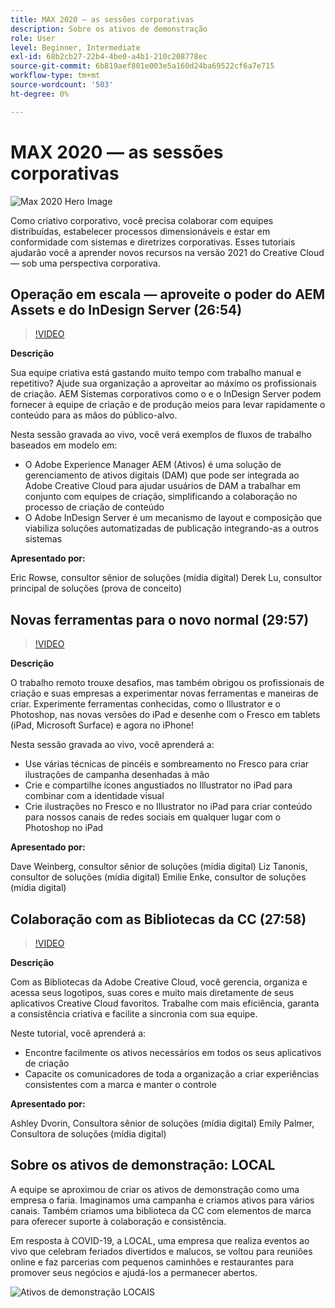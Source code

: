 ```yaml
---
title: MAX 2020 — as sessões corporativas
description: Sobre os ativos de demonstração
role: User
level: Beginner, Intermediate
exl-id: 68b2cb27-22b4-4be0-a4b1-210c208778ec
source-git-commit: 6b819aef801e003e5a160d24ba69522cf6a7e715
workflow-type: tm+mt
source-wordcount: '503'
ht-degree: 0%

---
```


# MAX 2020 — as sessões corporativas

![Max 2020 Hero Image](../assets/MAX2020.jpg)

Como criativo corporativo, você precisa colaborar com equipes distribuídas, estabelecer processos dimensionáveis e estar em conformidade com sistemas e diretrizes corporativas. Esses tutoriais ajudarão você a aprender novos recursos na versão 2021 do Creative Cloud — sob uma perspectiva corporativa.

## Operação em escala — aproveite o poder do AEM Assets e do InDesign Server (26:54)

>[!VIDEO](https://video.tv.adobe.com/v/327112?hidetitle=true)

**Descrição**

Sua equipe criativa está gastando muito tempo com trabalho manual e repetitivo? Ajude sua organização a aproveitar ao máximo os profissionais de criação. AEM Sistemas corporativos como o e o InDesign Server podem fornecer à equipe de criação e de produção meios para levar rapidamente o conteúdo para as mãos do público-alvo.

Nesta sessão gravada ao vivo, você verá exemplos de fluxos de trabalho baseados em modelo em:
* O Adobe Experience Manager AEM (Ativos) é uma solução de gerenciamento de ativos digitais (DAM) que pode ser integrada ao Adobe Creative Cloud para ajudar usuários de DAM a trabalhar em conjunto com equipes de criação, simplificando a colaboração no processo de criação de conteúdo
* O Adobe InDesign Server é um mecanismo de layout e composição que viabiliza soluções automatizadas de publicação integrando-as a outros sistemas

**Apresentado por:**

Eric Rowse, consultor sênior de soluções (mídia digital) Derek Lu, consultor principal de soluções (prova de conceito)

## Novas ferramentas para o novo normal (29:57)

>[!VIDEO](https://video.tv.adobe.com/v/328232?hidetitle=true)

**Descrição**

O trabalho remoto trouxe desafios, mas também obrigou os profissionais de criação e suas empresas a experimentar novas ferramentas e maneiras de criar. Experimente ferramentas conhecidas, como o Illustrator e o Photoshop, nas novas versões do iPad e desenhe com o Fresco em tablets (iPad, Microsoft Surface) e agora no iPhone!

Nesta sessão gravada ao vivo, você aprenderá a:
* Use várias técnicas de pincéis e sombreamento no Fresco para criar ilustrações de campanha desenhadas à mão
* Crie e compartilhe ícones angustiados no Illustrator no iPad para combinar com a identidade visual
* Crie ilustrações no Fresco e no Illustrator no iPad para criar conteúdo para nossos canais de redes sociais em qualquer lugar com o Photoshop no iPad

**Apresentado por:**

Dave Weinberg, consultor sênior de soluções (mídia digital) Liz Tanonis, consultor de soluções (mídia digital) Emilie Enke, consultor de soluções (mídia digital)

## Colaboração com as Bibliotecas da CC (27:58)

>[!VIDEO](https://video.tv.adobe.com/v/328199?hidetitle=true)

**Descrição**

Com as Bibliotecas da Adobe Creative Cloud, você gerencia, organiza e acessa seus logotipos, suas cores e muito mais diretamente de seus aplicativos Creative Cloud favoritos. Trabalhe com mais eficiência, garanta a consistência criativa e facilite a sincronia com sua equipe.

Neste tutorial, você aprenderá a:
* Encontre facilmente os ativos necessários em todos os seus aplicativos de criação
* Capacite os comunicadores de toda a organização a criar experiências consistentes com a marca e manter o controle

**Apresentado por:**

Ashley Dvorin, Consultora sênior de soluções (mídia digital) Emily Palmer, Consultora de soluções (mídia digital)

## Sobre os ativos de demonstração: LOCAL

A equipe se aproximou de criar os ativos de demonstração como uma empresa o faria. Imaginamos uma campanha e criamos ativos para vários canais. Também criamos uma biblioteca da CC com elementos de marca para oferecer suporte à colaboração e consistência.

Em resposta à COVID-19, a LOCAL, uma empresa que realiza eventos ao vivo que celebram feriados divertidos e malucos, se voltou para reuniões online e faz parcerias com pequenos caminhões e restaurantes para promover seus negócios e ajudá-los a permanecer abertos.

![Ativos de demonstração LOCAIS](../assets/demo_local_assets-WIP-v1.jpg)
